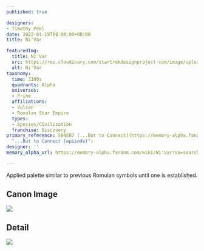 ```yaml
---
published: true

designers:
- Timothy Peel
date: 2022-01-19T08:00:00+00:00
title: Ni'Var

featuredImg:
  title: Ni'Var
  src: https://res.cloudinary.com/startrekdesignproject-com/image/upload/v1642625255/Ni_var.png
  alt: Ni'Var
taxonomy:
  time: 3100s
  quadrants: Alpha
  universes:
  - Prime
  affiliations:
  - Vulcan
  - Romulan Star Empire
  types:
  - Species/Civilization
  franchise: Discovery
primary_reference: S04E07 [...But to Connect](https://memory-alpha.fandom.com/wiki/...But_to_Connect_(episode)
  "...But to Connect (episode)")
designer: ''
memory_alpha_url: https://memory-alpha.fandom.com/wiki/Ni'Var?so=search

---
```

Applied palette similar to previous Romulan symbols until one is established.

## Canon Image

![](https://res.cloudinary.com/startrekdesignproject-com/image/upload/v1641508114/WhoaSet_DSC-4x7.jpg)

## Detail

![](https://res.cloudinary.com/startrekdesignproject-com/image/upload/v1641508114/Whoa1.jpg)